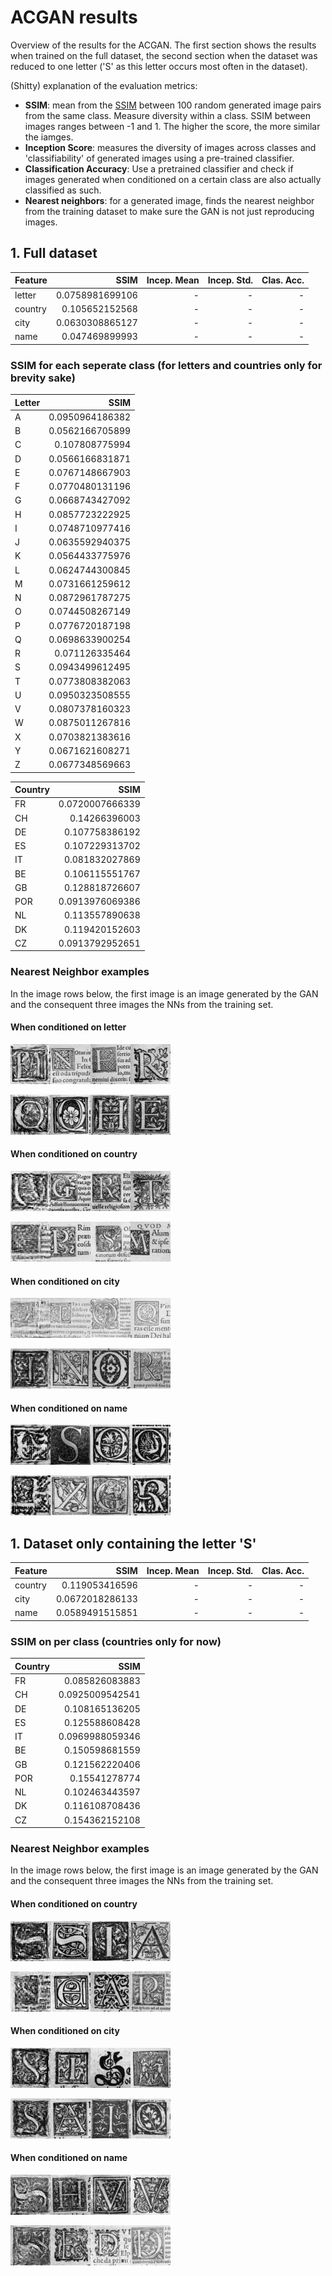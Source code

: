 # ACGAN results

Overview of the results for the ACGAN. The first section shows the results when trained on the full dataset, the second section when the dataset was reduced to one letter ('S' as this letter occurs most often in the dataset). 

(Shitty) explanation of the evaluation metrics:

* __SSIM__: mean from the [SSIM](https://en.wikipedia.org/wiki/Structural_similarity) between 100 random generated image pairs from the same class. Measure diversity within a class. SSIM between images ranges between -1 and 1. The higher the score, the more similar the iamges. 
* __Inception Score__: measures the diversity of images across classes and 'classifiability' of generated images using a pre-trained classifier.
* __Classification Accuracy__: Use a pretrained classifier and check if images generated when conditioned on a certain class are also actually classified as such. 
* __Nearest neighbors__: for a generated image, finds the nearest neighbor from the training dataset to make sure the GAN is not just reproducing images.

## 1. Full dataset 

| Feature       | SSIM             | Incep. Mean   | Incep. Std.   | Clas. Acc. |
| ------------- |-----------------:| -------------:| -------------:| ----------:|
| letter        | 0.0758981699106  | -             | -             | -          |
| country       | 0.105652152568   | -             | -             | -          |
| city          | 0.0630308865127  | -             | -             | -          |
| name          | 0.047469899993   | -             | -             | -          |

### SSIM for each seperate class (for letters and countries only for brevity sake)
| Letter   | SSIM            | 
| -------- |----------------:| 
| A        | 0.0950964186382 | 
| B        | 0.0562166705899 | 
| C        | 0.107808775994  |
| D        | 0.0566166831871 | 
| E        | 0.0767148667903 | 
| F        | 0.0770480131196 | 
| G        | 0.0668743427092 | 
| H        | 0.0857723222925 | 
| I        | 0.0748710977416 | 
| J        | 0.0635592940375 | 
| K        | 0.0564433775976 | 
| L        | 0.0624744300845 | 
| M        | 0.0731661259612 | 
| N        | 0.0872961787275 | 
| O        | 0.0744508267149 | 
| P        | 0.0776720187198 | 
| Q        | 0.0698633900254 | 
| R        | 0.071126335464  | 
| S        | 0.0943499612495 | 
| T        | 0.0773808382063 | 
| U        | 0.0950323508555 | 
| V        | 0.0807378160323 | 
| W        | 0.0875011267816 | 
| X        | 0.0703821383616 | 
| Y        | 0.0671621608271 | 
| Z        | 0.0677348569663 | 

| Country  | SSIM            | 
| -------- |----------------:| 
| FR       | 0.0720007666339 | 
| CH       | 0.14266396003   | 
| DE       | 0.107758386192  |
| ES       | 0.107229313702  | 
| IT       | 0.081832027869  | 
| BE       | 0.106115551767  | 
| GB       | 0.128818726607  | 
| POR      | 0.0913976069386 | 
| NL       | 0.113557890638  | 
| DK       | 0.119420152603  | 
| CZ       | 0.0913792952651 | 


### Nearest Neighbor examples
In the image rows below, the first image is an image generated by the GAN and the consequent three images the NNs from the training set. 

#### When conditioned on letter
!["letter-nn-1"](https://github.com/C0rine/InitialsGAN/blob/master/ACGAN/images/nn/nn_letter-1.jpg?raw=true "letter-nn-1")

!["letter-nn-2"](https://github.com/C0rine/InitialsGAN/blob/master/ACGAN/images/nn/nn_letter-2.jpg?raw=true "letter-nn-2")

#### When conditioned on country
!["country-nn-1"](https://github.com/C0rine/InitialsGAN/blob/master/ACGAN/images/nn/nn_countries-1.jpg?raw=true "country-nn-1")

!["country-nn-2"](https://github.com/C0rine/InitialsGAN/blob/master/ACGAN/images/nn/nn_countries-2.jpg?raw=true "country-nn-2")

#### When conditioned on city
!["city-nn-1"](https://github.com/C0rine/InitialsGAN/blob/master/ACGAN/images/nn/nn_cities-1.jpg?raw=true "city-nn-1")

!["city-nn-2"](https://github.com/C0rine/InitialsGAN/blob/master/ACGAN/images/nn/nn_cities-2.jpg?raw=true "city-nn-2")

#### When conditioned on name
!["name-nn-1"](https://github.com/C0rine/InitialsGAN/blob/master/ACGAN/images/nn/nn_names-1.jpg?raw=true "name-nn-1")

!["name-nn-2"](https://github.com/C0rine/InitialsGAN/blob/master/ACGAN/images/nn/nn_names-2.jpg?raw=true "name-nn-2")



## 1. Dataset only containing the letter 'S' 

| Feature       | SSIM            | Incep. Mean   | Incep. Std.   | Clas. Acc. |
| ------------- |----------------:| -------------:| -------------:| ----------:|
| country       | 0.119053416596  | -             | -             | -          |
| city          | 0.0672018286133 | -             | -             | -          |
| name          | 0.0589491515851 | -             | -             | -          |

### SSIM on per class (countries only for now)
| Country  | SSIM            | 
| -------- |----------------:| 
| FR       | 0.085826083883  | 
| CH       | 0.0925009542541 | 
| DE       | 0.108165136205  |
| ES       | 0.125588608428  | 
| IT       | 0.0969988059346 | 
| BE       | 0.150598681559  | 
| GB       | 0.121562220406  | 
| POR      | 0.15541278774   | 
| NL       | 0.102463443597  | 
| DK       | 0.116108708436  | 
| CZ       | 0.154362152108  | 

### Nearest Neighbor examples
In the image rows below, the first image is an image generated by the GAN and the consequent three images the NNs from the training set. 

#### When conditioned on country
!["country-nn-s-1"](https://github.com/C0rine/InitialsGAN/blob/master/ACGAN/images/nn/nn_countries_S-1.jpg?raw=true "country-nn-s-1")

!["country-nn-s-2"](https://github.com/C0rine/InitialsGAN/blob/master/ACGAN/images/nn/nn_countries_S-2.jpg?raw=true "country-nn-s-2")

#### When conditioned on city
!["city-nn-s-1"](https://github.com/C0rine/InitialsGAN/blob/master/ACGAN/images/nn/nn_cities_s-1.jpg?raw=true "city-nn-s-1")

!["city-nn-s-2"](https://github.com/C0rine/InitialsGAN/blob/master/ACGAN/images/nn/nn_cities_s-2.jpg?raw=true "city-nn-s-2")


#### When conditioned on name
!["names-nn-s-1"](https://github.com/C0rine/InitialsGAN/blob/master/ACGAN/images/nn/nn_names_s-1.jpg?raw=true "names-nn-s-1")

!["names-nn-s-2"](https://github.com/C0rine/InitialsGAN/blob/master/ACGAN/images/nn/nn_names_s-2.jpg?raw=true "names-nn-s-2")
